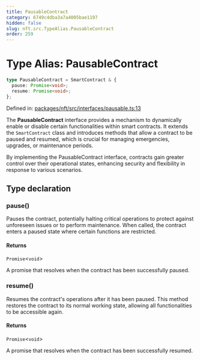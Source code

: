 ```yaml
---
title: PausableContract
category: 6749c4dba3a7a4005bae1197
hidden: false
slug: nft.src.TypeAlias.PausableContract
order: 259
---
```


# Type Alias: PausableContract

```ts
type PausableContract = SmartContract & {
  pause: Promise<void>;
  resume: Promise<void>;
};
```

Defined in: [packages/nft/src/interfaces/pausable.ts:13](https://github.com/zkcloudworker/minatokens-lib/blob/main/packages/nft/src/interfaces/pausable.ts#L13)

The **PausableContract** interface provides a mechanism to dynamically enable or disable
certain functionalities within smart contracts. It extends the `SmartContract` class
and introduces methods that allow a contract to be paused and resumed, which is crucial
for managing emergencies, upgrades, or maintenance periods.

By implementing the PausableContract interface, contracts gain greater control over their
operational states, enhancing security and flexibility in response to various scenarios.

## Type declaration

### pause()

Pauses the contract, potentially halting critical operations to protect against
unforeseen issues or to perform maintenance. When called, the contract enters a paused
state where certain functions are restricted.

#### Returns

`Promise`\<`void`\>

A promise that resolves when the contract has been successfully paused.

### resume()

Resumes the contract's operations after it has been paused. This method restores
the contract to its normal working state, allowing all functionalities to be accessible again.

#### Returns

`Promise`\<`void`\>

A promise that resolves when the contract has been successfully resumed.
